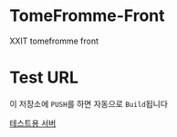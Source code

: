 # TomeFromme-Front
XXIT tomefromme front

# Test URL
이 저장소에 `PUSH`를 하면 자동으로 `Build`됩니다

[테스트용 서버](https://tomefrommefront.herokuapp.com/)
